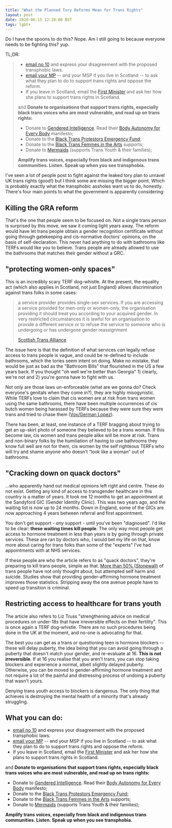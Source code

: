```yaml
---
title: "What the Planned Tory Reforms Mean for Trans Rights"
layout: post
date: 2020-06-15 12:10:00 BST
tags: lgbt+
---
```

Do I have the spoons to do this? Nope. Am I still going to because everyone needs to be fighting this? yup.

TL;DR:

> * [email no 10][email-10] and express your disagreement with the proposed transphobic laws.
> * [email your MP][email-mp] -- and your MSP if you live in Scotland -- to ask what they plan to do to support trans rights and oppose the reform.
> * If you leave in Scotland, email the [First Minister][email-pm] and ask her how she plans to support trans rights in Scotland.
>
> and **Donate to organisations that support trans rights, especially black trans voices who are most vulnerable, and read up on trans rights:**
>
> * Donate to [Gendered Intelligence][gi]. Read their [Body Autonomy for Every Body][gi-baeb] manifesto;
> * Donate to the [Black Trans Protestors Emergency Fund][btpef];
> * Donate to the [Black Trans Femmes in the Arts][btfa] supports;
> * Donate to [Mermaids][mermaids] (supports Trans Youth & their families);
>
> **Amplify trans voices, especially from black and indigenous trans communities. Listen. Speak up when you see transphobia.**


I've seen a lot of people post to fight against the leaked tory plan to unravel UK trans rights (good!) but I think some are missing the bigger point. Which is probably exactly what the transphobic assholes want us to do, honestly. There's four main points to what the government is apparently considering:

## Killing the GRA reform

That's the one that people seem to be focused on. Not a single trans person is surprised by this move, we saw it coming light years away. The reform would have let trans people obtain a gender recognition certificate without going through gatekeeping and cis-normative doctors' opinions, on the basis of self-declaration. This never had anything to do with bathrooms like TERFs would like you to believe. Trans people are already allowed to use the bathrooms that matches their gender without a GRC.


## "protecting women-only spaces"

This is an incredibly scary TERF dog-whistle. At the present, the equality act (which also applies in Scotland, not just England) allows discrimination against trans folks in some cases:

> a service provider provides single-sex services. If you are accessing a service provided for men-only or women-only, the organisation providing it should treat you according to your acquired gender. In very restricted circumstances it is lawful for an organisation to provide a different service or to refuse the service to someone who is undergoing or has undergone gender reassignment
>
> [Scottish Trans Alliance](https://www.scottishtrans.org/trans-rights/principles/equality-act-2010/)

The issue here is that the definition of what services *can* legally refuse access to trans people is vague, and could be re-defined to include bathrooms, which the tories seem intent on doing. Make no mistake, that would be just as bad as the "Bathroom Bills" that flourished in the US a few years back. If you thought "oh well we're better than Georgia" 1) clearly, we're not and 2) you're gonna have to fight with us.

Not only are those laws un-enforceable (what are we gonna do? Check everyone's genitals when they come in?), they are highly misogynistic. While TERFs love to claim that cis women are at risk from trans women using the same bathrooms, there have been multiple occurrences of cis butch women being harassed by TERFs because they were sure they were trans and tried to chase them ([Vox/German Lopez][vox-terf-bathroom]).

There has been, at least, one instance of a TERF bragging about trying to get an up-skirt photo of someone they believed to be a trans woman. If this become law, cis women and trans people alike will be more at risk. Trans and non-binary folks by the humiliation of having to use bathrooms they know full well are not for them, cis women by the self righteous TERFs who will try and shame anyone who doesn’t “look like a woman” out of bathrooms.

[vox-terf-bathroom]: https://www.vox.com/2016/5/18/11690234/women-bathrooms-harassment

## "Cracking down on quack doctors"

...who apparently hand out medical opinions left right and centre. These do not exist. Getting any kind of access to transgender healthcare in this country is a matter of years. It took me 12 months to get an appointment at the Sandyford GIC (Gender Identity Clinic). This was two years ago, and the waiting list is now up to 24 months. Down in England, some of the GICs are now approaching 4 years between referral and first appointment.

You don't get support - *any* support - until you've been "diagnosed". I'd like to be clear: **these waiting times kill people**. The only way most people get access to hormone treatment in less than years is by going through private services. These are ran by doctors who, I would bet my life on that, know more about caring for trans folks than some of the "experts" I've had appointments with at NHS services.

If these people are who the article refers to as "quack doctors", they're preparing to kill trans people, simple as that. [More than 50% (Stonewall)][stonewall-stats] of trans people have not only thought about, but attempted self harm and suicide. Studies show that providing gender-affirming hormone treatment improves those statistics. Stripping away the one avenue people have to speed up transition is criminal.

## Restricting access to healthcare for trans youth

The article also refers to Liz Truss "strengthening advice on medical procedures on under-18s that have irreversible effects on their fertility". This is once again a TERF dog-whistle. There are no such procedures being done in the UK at the moment, and no-one is advocating for that.

The best you can get as a trans or questioning teen is hormone blockers -- these will delay puberty, the idea being that you can avoid going through a puberty that doesn't match your gender, and re-evaluate at 16. **This is not irreversible**. If at 16 you realise that you aren't trans, you can stop taking blockers and experience a normal, albeit slightly delayed puberty. Otherwise, you can be moved to gender-affirming hormone treatment and not require a lot of the painful and distressing process of undoing a puberty that wasn't yours.

Denying trans youth access to blockers is dangerous. The only thing that achieves is destroying the mental health of a minority that's already struggling.

## What you can do:

 * [email no 10][email-10] and express your disagreement with the proposed transphobic laws.
 * [email your MP][email-mp] -- and your MSP if you live in Scotland -- to ask what they plan to do to support trans rights and oppose the reform.
 * If you leave in Scotland, email the [First Minister][email-pm] and ask her how she plans to support trans rights in Scotland.

 and **Donate to organisations that support trans rights, especially black trans voices who are most vulnerable, and read up on trans rights:**

 * Donate to [Gendered Intelligence][gi]. Read their [Body Autonomy for Every Body][gi-baeb] manifesto;
 * Donate to the [Black Trans Protestors Emergency Fund][btpef];
 * Donate to the [Black Trans Femmes in the Arts][btfa] supports;
 * Donate to [Mermaids][mermaids] (supports Trans Youth & their families);

 **Amplify trans voices, especially from black and indigenous trans communities. Listen. Speak up when you see transphobia.**

[stonewall-stats]: https://www.stonewall.org.uk/sites/default/files/trans_stats.pdf

[email-pm]: https://firstminister.gov.scot/join/first-minister-postbag/
[email-10]: https://email.number10.gov.uk/
[email-mp]: https://www.writetothem.com/
[btpef]: https://www.artsbusinesscollaborative.org/asp-products/black-trans-protestors-emergency-fund/
[btfa]: https://www.artsbusinesscollaborative.org/asp-products/black-trans-femmes-in-the-arts-sponsored-projected_/
[mermaids]: https://mermaidsuk.org.uk/
[gi]: http://genderedintelligence.co.uk/support-us/donate
[gi-baeb]: http://genderedintelligence.co.uk/campaigns/baeb
